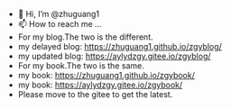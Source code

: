 - 👋 Hi, I’m @zhuguang1
- 📫 How to reach me ...
- For my blog.The two is the different.
- my delayed blog: https://zhuguang1.github.io/zgyblog/
- my updated blog: https://aylydzgy.gitee.io/zgyblog/
- For my book.The two is the same.
- my book: https://zhuguang1.github.io/zgybook/
- my book: https://aylydzgy.gitee.io/zgybook/
- Please move to the gitee to get the latest.

<!---
zhuguang1/zhuguang1 is a ✨ special ✨ repository because its `README.md` (this file) appears on your GitHub profile.
You can click the Preview link to take a look at your changes.
--->
